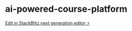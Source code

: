 # ai-powered-course-platform

[Edit in StackBlitz next generation editor ⚡️](https://stackblitz.com/~/github.com/Wardomi7777/ai-powered-course-platform)